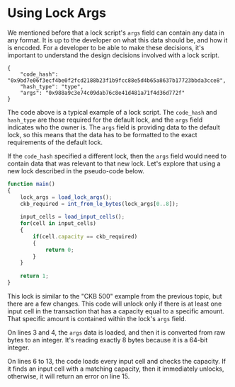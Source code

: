 # Using Lock Args

We mentioned before that a lock script's `args` field can contain any data in any format. It is up to the developer on what this data should be, and how it is encoded. For a developer to be able to make these decisions, it's important to understand the design decisions involved with a lock script.

```text
{
    "code_hash": "0x9bd7e06f3ecf4be0f2fcd2188b23f1b9fcc88e5d4b65a8637b17723bbda3cce8",
    "hash_type": "type",
    "args": "0x988a9c3e74c09dab76c8e41d481a71f4d36d772f"
}
```

The code above is a typical example of a lock script. The `code_hash` and `hash_type` are those required for the default lock, and the `args` field indicates who the owner is.  The `args` field is providing data to the default lock, so this means that the data has to be formatted to the exact requirements of the default lock.

If the  `code_hash` specified a different lock, then the `args` field would need to contain data that was relevant to that new lock. Let's explore that using a new lock described in the pseudo-code below.

```javascript
function main()
{
    lock_args = load_lock_args();
    ckb_required = int_from_le_bytes(lock_args[0..8]);
    
    input_cells = load_input_cells();
    for(cell in input_cells)
    {
        if(cell.capacity == ckb_required)
        {
            return 0;
        }
    }
    
    return 1;
}
```

This lock is similar to the "CKB 500" example from the previous topic, but there are a few changes. This code will unlock only if there is at least one input cell in the transaction that has a capacity equal to a specific amount. That specific amount is contained within the lock's `args` field.

On lines 3 and 4, the `args` data is loaded, and then it is converted from raw bytes to an integer. It's reading exactly 8 bytes because it is a 64-bit integer.

On lines 6 to 13, the code loads every input cell and checks the capacity. If it finds an input cell with a matching capacity, then it immediately unlocks, otherwise, it will return an error on line 15.



